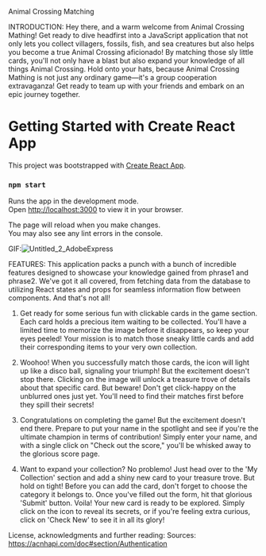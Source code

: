 Animal Crossing Matching

INTRODUCTION:
Hey there, and a warm welcome from Animal Crossing Mathing! Get ready to dive headfirst into a JavaScript application that not only lets you collect villagers, fossils, fish, and sea creatures but also helps you become a true Animal Crossing aficionado! By matching those sly little cards, you'll not only have a blast but also expand your knowledge of all things Animal Crossing. Hold onto your hats, because Animal Crossing Mathing is not just any ordinary game—it's a group cooperation extravaganza! Get ready to team up with your friends and embark on an epic journey together. 

# Getting Started with Create React App

This project was bootstrapped with [Create React App](https://github.com/facebook/create-react-app).

### `npm start`

Runs the app in the development mode.\
Open [http://localhost:3000](http://localhost:3000) to view it in your browser.

The page will reload when you make changes.\
You may also see any lint errors in the console.

GIF:![Untitled_2_AdobeExpress](https://github.com/drwomble/phase-2-project/assets/126899363/0aaa8167-3fdd-45a4-b553-c3ba83f429b5)


FEATURES:
This application packs a punch with a bunch of incredible features designed to showcase your knowledge gained from phrase1 and phrase2. We've got it all covered, from fetching data from the database to utilizing React states and props for seamless information flow between components. And that's not all!

1. Get ready for some serious fun with clickable cards in the game section. Each card holds a precious item waiting to be collected. You'll have a limited time to memorize the image before it disappears, so keep your eyes peeled! Your mission is to match those sneaky little cards and add their corresponding items to your very own collection. 

2. Woohoo! When you successfully match those cards, the icon will light up like a disco ball, signaling your triumph! But the excitement doesn't stop there. Clicking on the image will unlock a treasure trove of details about that specific card. But beware! Don't get click-happy on the unblurred ones just yet. You'll need to find their matches first before they spill their secrets!

3. Congratulations on completing the game! But the excitement doesn't end there. Prepare to put your name in the spotlight and see if you're the ultimate champion in terms of contribution! Simply enter your name, and with a single click on "Check out the score," you'll be whisked away to the glorious score page.

4. Want to expand your collection? No problemo! Just head over to the 'My Collection' section and add a shiny new card to your treasure trove. But hold on tight! Before you can add the card, don't forget to choose the category it belongs to. Once you've filled out the form, hit that glorious 'Submit' button. Voila! Your new card is ready to be explored. Simply click on the icon to reveal its secrets, or if you're feeling extra curious, click on 'Check New' to see it in all its glory!

License, acknowledgments and further reading:
Sources: 
https://acnhapi.com/doc#section/Authentication

